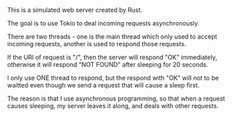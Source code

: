 This is a simulated web server created by Rust.

The goal is to use Tokio to deal incoming requests asynchronously.

There are two threads - one is the main thread which only used to accept incoming requests, another is used to respond those requests.

If the URI of request is "/", then the server will respond "OK" immediately, otherwise it will respond "NOT FOUND" after sleeping for 20 seconds.

I only use ONE thread to respond, but the respond with "OK" will not to be waitted even though we send a request that will cause a sleep first.

The reason is that I use asynchronous programming, so that when a request causes sleeping, my server leaves it along, and deals with other requests.
